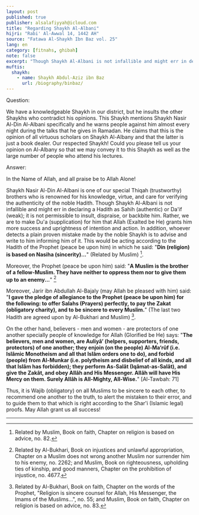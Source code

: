 ```yaml
---
layout: post
published: true
publisher: alsalafiyyah@icloud.com
title: "Regarding Shaykh Al-Albani"
hijri: "Rabi' Al-Awwal 14, 1442 AH"
source: "Fatawa Al-Shaykh Ibn Baz vol. 25"
lang: en
category: [fitnahs, ghibah]
note: false
excerpt: "Though Shaykh Al-Albani is not infallible and might err in declaring a Hadith as Sahih (authentic) or Da'if (weak); it is not permissible to insult, dispraise, or backbite him."
muftis:
  shaykh: 
    - name: Shaykh Abdul-Aziz ibn Baz
      url: /biography/binbaz/
---
```


Question: 

We have a knowledgeable Shaykh in our district, but he insults the other Shaykhs who contradict his opinions. This Shaykh mentions Shaykh Nasir Al-Din Al-Albani specifically and he warns people against him almost every night during the talks that he gives in Ramadan. He claims that this is the opinion of all virtuous scholars on Shaykh Al-Albany and that the latter is just a book dealer. Our respected Shaykh! Could you please tell us your opinion on Al-Albany so that we may convey it to this Shaykh as well as the large number of people who attend his lectures. 

Answer: 

In the Name of Allah, and all praise be to Allah Alone! 

Shaykh Nasir Al-Din Al-Albani is one of our special Thiqah (trustworthy) brothers who is renowned for his knowledge, virtue, and care for verifying the authenticity of the noble Hadith. Though Shaykh Al-Albani is not infallible and might err in declaring a Hadith as Sahih (authentic) or Da'if (weak); it is not permissible to insult, dispraise, or backbite him. Rather, we are to make Du'a (supplication) for him that Allah (Exalted be He) grants him more success and uprightness of intention and action. In addition, whoever detects a plain proven mistake made by the noble Shaykh is to advise and write to him informing him of it. This would be acting according to the Hadith of the Prophet (peace be upon him) in which he said: "**Din (religion) is based on Nasiha (sincerity)...**" (Related by Muslim) [^1]. 

Moreover, the Prophet (peace be upon him) said: "**A Muslim is the brother of a fellow-Muslim. They have neither to oppress them nor to give them up to an enemy...**" [^2]

Moreover, Jarir ibn Abdullah Al-Bajaly (may Allah be pleased with him) said: "**I gave the pledge of allegiance to the Prophet (peace be upon him) for the following: to offer Salahs (Prayers) perfectly, to pay the Zakat (obligatory charity), and to be sincere to every Muslim.**" (The last two Hadith are agreed upon by Al-Bukhari and Muslim) [^3]. 

On the other hand, believers - men and women - are protectors of one another specially people of knowledge for Allah (Glorified be He) says: "**The believers, men and women, are Auliyâ’ (helpers, supporters, friends, protectors) of one another; they enjoin (on the people) Al-Ma‘rûf (i.e. Islâmic Monotheism and all that Islâm orders one to do), and forbid (people) from Al-Munkar (i.e. polytheism and disbelief of all kinds, and all that Islâm has forbidden); they perform As-Salât (Iqâmat-as-Salât), and give the Zakât, and obey Allâh and His Messenger. Allâh will have His Mercy on them. Surely Allâh is All-Mighty, All-Wise.**" [Al-Tawbah: 71]

Thus, it is Wajib (obligatory) on all Muslims to be sincere to each other, to recommend one another to the truth, to alert the mistaken to their error, and to guide them to that which is right according to the Shar'i (Islamic legal) proofs. May Allah grant us all success!

---

[^1]: Related by Muslim, Book on faith, Chapter on religion is based on advice, no. 82.
[^2]: Related by Al-Bukhari, Book on injustices and unlawful appropriation, Chapter on a Muslim does not wrong another Muslim nor surrender him to his enemy, no. 2262; and Muslim, Book on righteousness, upholding ties of kinship, and good manners, Chapter on the prohibition of injustice, no. 4677.
[^3]: Related by Al-Bukhari, Book on faith, Chapter on the words of the Prophet, &quot;Religion is sincere counsel for Allah, His Messenger, the Imams of the Muslims...&quot;, no. 55; and Muslim, Book on faith, Chapter on religion is based on advice, no. 83.
